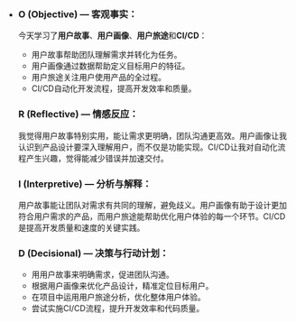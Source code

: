 - ### **O (Objective)** — 客观事实：

  今天学习了**用户故事**、**用户画像**、**用户旅途**和**CI/CD**：

  - 用户故事帮助团队理解需求并转化为任务。
  - 用户画像通过数据帮助定义目标用户的特征。
  - 用户旅途关注用户使用产品的全过程。
  - CI/CD自动化开发流程，提高开发效率和质量。

  ### **R (Reflective)** — 情感反应：

  我觉得用户故事特别实用，能让需求更明确，团队沟通更高效。用户画像让我认识到产品设计要深入理解用户，而不仅是功能实现。CI/CD让我对自动化流程产生兴趣，觉得能减少错误并加速交付。

  ### **I (Interpretive)** — 分析与解释：

  用户故事能让团队对需求有共同的理解，避免歧义。用户画像有助于设计更加符合用户需求的产品，而用户旅途能帮助优化用户体验的每一个环节。CI/CD是提高开发质量和速度的关键实践。

  ### **D (Decisional)** — 决策与行动计划：

  - 用用户故事来明确需求，促进团队沟通。
  - 根据用户画像来优化产品设计，精准定位目标用户。
  - 在项目中运用用户旅途分析，优化整体用户体验。
  - 尝试实施CI/CD流程，提升开发效率和代码质量。
